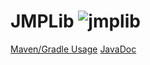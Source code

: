 # JMPLib ![jmplib](https://github.com/jmanpenilla/jmplib/workflows/jmplib/badge.svg)
[Maven/Gradle Usage](https://jitpack.io/#jmanpenilla/jmplib)
[JavaDoc](https://jmanpenilla.github.io/jmplib/fun/ccmc/jmplib/package-summary.html)

